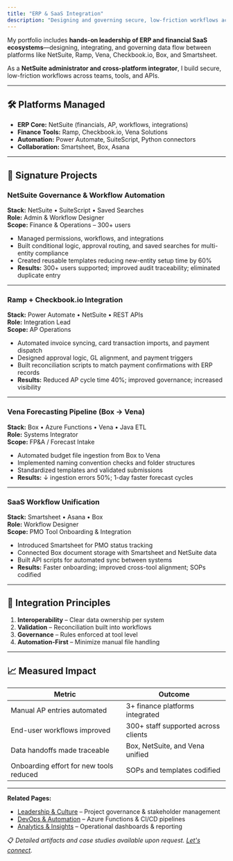 ```yaml
---
title: "ERP & SaaS Integration"
description: "Designing and governing secure, low-friction workflows across NetSuite, Ramp, Vena, and enterprise systems with automated data flows and compliance controls."
---
```


My portfolio includes **hands-on leadership of ERP and financial SaaS ecosystems**—designing, integrating, and governing data flow between platforms like NetSuite, Ramp, Vena, Checkbook.io, Box, and Smartsheet.

As a **NetSuite administrator and cross-platform integrator**, I build secure, low-friction workflows across teams, tools, and APIs.

---

## 🛠️ Platforms Managed
- **ERP Core:** NetSuite (financials, AP, workflows, integrations)  
- **Finance Tools:** Ramp, Checkbook.io, Vena Solutions  
- **Automation:** Power Automate, SuiteScript, Python connectors  
- **Collaboration:** Smartsheet, Box, Asana  

---

## 🎯 Signature Projects

### NetSuite Governance & Workflow Automation
**Stack:** NetSuite • SuiteScript • Saved Searches  
**Role:** Admin & Workflow Designer  
**Scope:** Finance & Operations – 300+ users  

- Managed permissions, workflows, and integrations  
- Built conditional logic, approval routing, and saved searches for multi-entity compliance  
- Created reusable templates reducing new-entity setup time by 60%  
- **Results:** 300+ users supported; improved audit traceability; eliminated duplicate entry  

---

### Ramp + Checkbook.io Integration
**Stack:** Power Automate • NetSuite • REST APIs  
**Role:** Integration Lead  
**Scope:** AP Operations  

- Automated invoice syncing, card transaction imports, and payment dispatch  
- Designed approval logic, GL alignment, and payment triggers  
- Built reconciliation scripts to match payment confirmations with ERP records  
- **Results:** Reduced AP cycle time 40%; improved governance; increased visibility  

---

### Vena Forecasting Pipeline (Box → Vena)
**Stack:** Box • Azure Functions • Vena • Java ETL  
**Role:** Systems Integrator  
**Scope:** FP&A / Forecast Intake  

- Automated budget file ingestion from Box to Vena  
- Implemented naming convention checks and folder structures  
- Standardized templates and validated submissions  
- **Results:** ↓ ingestion errors 50%; 1-day faster forecast cycles  

---

### SaaS Workflow Unification
**Stack:** Smartsheet • Asana • Box  
**Role:** Workflow Designer  
**Scope:** PMO Tool Onboarding & Integration  

- Introduced Smartsheet for PMO status tracking  
- Connected Box document storage with Smartsheet and NetSuite data  
- Built API scripts for automated sync between systems  
- **Results:** Faster onboarding; improved cross-tool alignment; SOPs codified  

---

## 🔧 Integration Principles
1. **Interoperability** – Clear data ownership per system  
2. **Validation** – Reconciliation built into workflows  
3. **Governance** – Rules enforced at tool level  
4. **Automation-First** – Minimize manual file handling  

---

## 📈 Measured Impact
| Metric                                | Outcome                                   |
|---------------------------------------|-------------------------------------------|
| Manual AP entries automated           | 3+ finance platforms integrated           |
| End-user workflows improved           | 300+ staff supported across clients       |
| Data handoffs made traceable          | Box, NetSuite, and Vena unified           |
| Onboarding effort for new tools reduced| SOPs and templates codified               |

---

**Related Pages:**  
- [Leadership & Culture](/leadership) – Project governance & stakeholder management  
- [DevOps & Automation](/devops) – Azure Functions & CI/CD pipelines  
- [Analytics & Insights](/analytics) – Operational dashboards & reporting  

📋 *Detailed artifacts and case studies available upon request. [Let's connect](/contact).*
